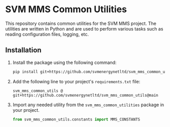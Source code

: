 # SVM MMS Common Utilities

This repository contains common utilities for the SVM MMS project. The utilities are written in Python and are used to perform various tasks such as reading configuration files, logging, etc.

## Installation

1. Install the package using the following command:
   ```bash
   pip install git+https://github.com/svmenergynetltd/svm_mms_common_utils
   ```
2. Add the following line to your project's `requirements.txt` file:
   ```
   svm_mms_common_utils @ git+https://github.com/svmenergynetltd/svm_mms_common_utils@main
   ```
3. Import any needed utility from the `svm_mms_common_utilities` package in your project.
   ```python
   from svm_mms_common_utils.constants import MMS_CONSTANTS
   ```
